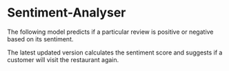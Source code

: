# Sentiment-Analyser
The following model predicts if a particular review is positive or negative based on its sentiment.

The latest updated version calculates the sentiment score and suggests if a customer will visit the restaurant again.
